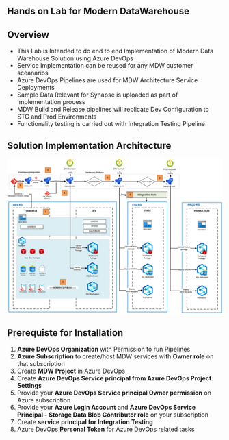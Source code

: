 
## **Hands on Lab for Modern DataWarehouse**

## **Overview** 
- This Lab is Intended to do end to end Implementation of Modern Data Warehouse Solution using Azure DevOps
- Service Implementation can be reused for any MDW customer sceanarios
- Azure DevOps Pipelines are used for MDW Architecture Service Deployments 
- Sample Data Relevant for Synapse is uploaded as part of Implementation process
- MDW Build and Release pipelines will replicate Dev Configuration to STG and Prod Environments
- Functionality testing is carried out with Integration Testing Pipeline


## **Solution Implementation Architecture**
![Architecture](CI_CD_process_sequence.PNG)


## **Prerequiste for Installation**

1. **Azure DevOps Organization** with Permission to run Pipelines
2. **Azure Subscription** to create/host MDW services with **Owner role** on that subscription
3. Create **MDW Project** in Azure DevOps
4. Create **Azure DevOps Service principal from Azure DevOps Project Settings**
5. Provide your **Azure DevOps Service principal Owner permission** on Azure subscription
6. Provide your **Azure Login Account** and **Azure DevOps Service Principal - Storage Data Blob Contributor role** on your subscription
7. Create **service principal for Integration Testing**
8. Azure DevOps **Personal Token** for Azure DevOps related tasks
